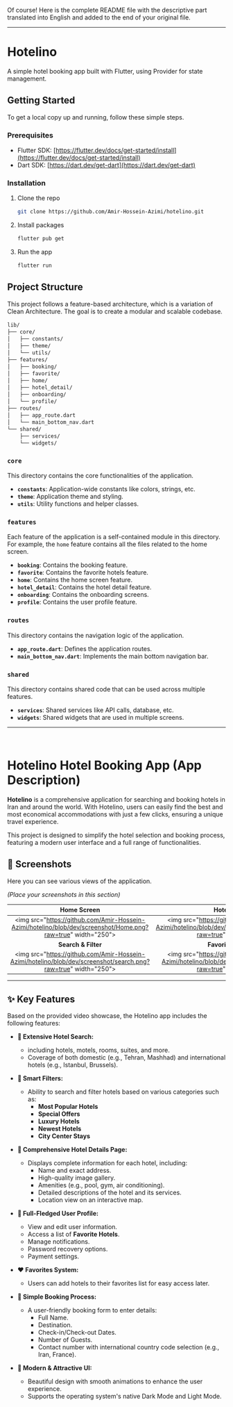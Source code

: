 Of course\! Here is the complete README file with the descriptive part translated into English and added to the end of your original file.

-----

# Hotelino

A simple hotel booking app built with Flutter, using Provider for state management.

## Getting Started

To get a local copy up and running, follow these simple steps.

### Prerequisites

  * Flutter SDK: [https://flutter.dev/docs/get-started/install](https://flutter.dev/docs/get-started/install)
  * Dart SDK: [https://dart.dev/get-dart](https://dart.dev/get-dart)

### Installation

1.  Clone the repo
    ```sh
    git clone https://github.com/Amir-Hossein-Azimi/hotelino.git
    ```
2.  Install packages
    ```sh
    flutter pub get
    ```
3.  Run the app
    ```sh
    flutter run
    ```

## Project Structure

This project follows a feature-based architecture, which is a variation of Clean Architecture. The goal is to create a modular and scalable codebase.

```
lib/
├── core/
│   ├── constants/
│   ├── theme/
│   └── utils/
├── features/
│   ├── booking/
│   ├── favorite/
│   ├── home/
│   ├── hotel_detail/
│   ├── onboarding/
│   └── profile/
├── routes/
│   ├── app_route.dart
│   └── main_bottom_nav.dart
└── shared/
    ├── services/
    └── widgets/
```

### `core`

This directory contains the core functionalities of the application.

  * **`constants`**: Application-wide constants like colors, strings, etc.
  * **`theme`**: Application theme and styling.
  * **`utils`**: Utility functions and helper classes.

### `features`

Each feature of the application is a self-contained module in this directory. For example, the `home` feature contains all the files related to the home screen.

  * **`booking`**: Contains the booking feature.
  * **`favorite`**: Contains the favorite hotels feature.
  * **`home`**: Contains the home screen feature.
  * **`hotel_detail`**: Contains the hotel detail feature.
  * **`onboarding`**: Contains the onboarding screens.
  * **`profile`**: Contains the user profile feature.

### `routes`

This directory contains the navigation logic of the application.

  * **`app_route.dart`**: Defines the application routes.
  * **`main_bottom_nav.dart`**: Implements the main bottom navigation bar.

### `shared`

This directory contains shared code that can be used across multiple features.

  * **`services`**: Shared services like API calls, database, etc.
  * **`widgets`**: Shared widgets that are used in multiple screens.

-----

<br>

# Hotelino Hotel Booking App (App Description)

[](https://flutter.dev/)

**Hotelino** is a comprehensive application for searching and booking hotels in Iran and around the world. With Hotelino, users can easily find the best and most economical accommodations with just a few clicks, ensuring a unique travel experience.

This project is designed to simplify the hotel selection and booking process, featuring a modern user interface and a full range of functionalities.

## 📸 Screenshots

Here you can see various views of the application.

*(Place your screenshots in this section)*

| Home Screen | Hotel Details | User Profile |
| :---: | :---: | :---: |
| \<img src="https://github.com/Amir-Hossein-Azimi/hotelino/blob/dev/screenshot/Home.png?raw=true" width="250"\> | \<img src="https://github.com/Amir-Hossein-Azimi/hotelino/blob/dev/screenshot/Hotel_detail.png?raw=true" width="250"\> | \<img src="https://github.com/Amir-Hossein-Azimi/hotelino/blob/dev/screenshot/profile.png?raw=true" width="250"\> |
| **Search & Filter** | **Favorites Screen** | **Booking Form** |
| \<img src="https://github.com/Amir-Hossein-Azimi/hotelino/blob/dev/screenshot/search.png?raw=true" width="250"\> | \<img src="https://github.com/Amir-Hossein-Azimi/hotelino/blob/dev/screenshot/favorite.png?raw=true" width="250"\> | \<img src="https://github.com/Amir-Hossein-Azimi/hotelino/blob/dev/screenshot/booking.png?raw=true" width="250"\> |

-----

## ✨ Key Features

Based on the provided video showcase, the Hotelino app includes the following features:

  * **🏡 Extensive Hotel Search:**

      * including hotels, motels, rooms, suites, and more.
      * Coverage of both domestic (e.g., Tehran, Mashhad) and international hotels (e.g., Istanbul, Brussels).

  * **🔎 Smart Filters:**

      * Ability to search and filter hotels based on various categories such as:
          * **Most Popular Hotels**
          * **Special Offers**
          * **Luxury Hotels**
          * **Newest Hotels**
          * **City Center Stays**

  * **📄 Comprehensive Hotel Details Page:**

      * Displays complete information for each hotel, including:
          * Name and exact address.
          * High-quality image gallery.
          * Amenities (e.g., pool, gym, air conditioning).
          * Detailed descriptions of the hotel and its services.
          * Location view on an interactive map.

  * **👤 Full-Fledged User Profile:**

      * View and edit user information.
      * Access a list of **Favorite Hotels**.
      * Manage notifications.
      * Password recovery options.
      * Payment settings.

  * **❤️ Favorites System:**

      * Users can add hotels to their favorites list for easy access later.

  * **📅 Simple Booking Process:**

      * A user-friendly booking form to enter details:
          * Full Name.
          * Destination.
          * Check-in/Check-out Dates.
          * Number of Guests.
          * Contact number with international country code selection (e.g., Iran, France).

  * **🎨 Modern & Attractive UI:**

      * Beautiful design with smooth animations to enhance the user experience.
      * Supports the operating system's native Dark Mode and Light Mode.